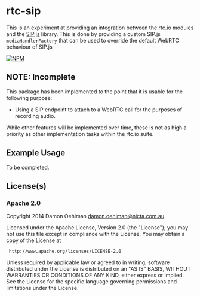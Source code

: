 # rtc-sip

This is an experiment at providing an integration between the rtc.io modules
and the [SIP.js](https://github.com/onsip/SIP.js) library.  This is done by
providing a custom SIP.js `mediaHandlerFactory` that can be used to override
the default WebRTC behaviour of SIP.js


[![NPM](https://nodei.co/npm/rtc-sip.png)](https://nodei.co/npm/rtc-sip/)



## NOTE: Incomplete

This package has been implemented to the point that it is usable for the
following purpose:

- Using a SIP endpoint to attach to a WebRTC call for the purposes of
  recording audio.

While other features will be implemented over time, these is not as high
a priority as other implementation tasks within the rtc.io suite.

## Example Usage

To be completed.

## License(s)

### Apache 2.0

Copyright 2014 Damon Oehlman <damon.oehlman@nicta.com.au>

   Licensed under the Apache License, Version 2.0 (the "License");
   you may not use this file except in compliance with the License.
   You may obtain a copy of the License at

     http://www.apache.org/licenses/LICENSE-2.0

   Unless required by applicable law or agreed to in writing, software
   distributed under the License is distributed on an "AS IS" BASIS,
   WITHOUT WARRANTIES OR CONDITIONS OF ANY KIND, either express or implied.
   See the License for the specific language governing permissions and
   limitations under the License.
